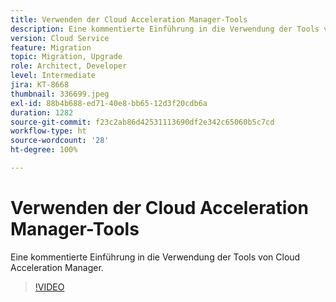 ```yaml
---
title: Verwenden der Cloud Acceleration Manager-Tools
description: Eine kommentierte Einführung in die Verwendung der Tools von Cloud Acceleration Manager.
version: Cloud Service
feature: Migration
topic: Migration, Upgrade
role: Architect, Developer
level: Intermediate
jira: KT-8668
thumbnail: 336699.jpeg
exl-id: 88b4b688-ed71-40e8-bb65-12d3f20cdb6a
duration: 1282
source-git-commit: f23c2ab86d42531113690df2e342c65060b5c7cd
workflow-type: ht
source-wordcount: '28'
ht-degree: 100%

---
```


# Verwenden der Cloud Acceleration Manager-Tools

Eine kommentierte Einführung in die Verwendung der Tools von Cloud Acceleration Manager.

>[!VIDEO](https://video.tv.adobe.com/v/336699?quality=12&learn=on)
